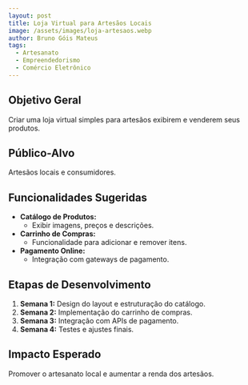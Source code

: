 ```yaml
---
layout: post
title: Loja Virtual para Artesãos Locais
image: /assets/images/loja-artesaos.webp
author: Bruno Góis Mateus
tags:
  - Artesanato
  - Empreendedorismo
  - Comércio Eletrônico
---
```

## Objetivo Geral
Criar uma loja virtual simples para artesãos exibirem e venderem seus produtos.

## Público-Alvo
Artesãos locais e consumidores.

## Funcionalidades Sugeridas
- **Catálogo de Produtos:**  
  - Exibir imagens, preços e descrições.  
- **Carrinho de Compras:**  
  - Funcionalidade para adicionar e remover itens.  
- **Pagamento Online:**  
  - Integração com gateways de pagamento.  

## Etapas de Desenvolvimento
1. **Semana 1:** Design do layout e estruturação do catálogo.  
2. **Semana 2:** Implementação do carrinho de compras.  
3. **Semana 3:** Integração com APIs de pagamento.  
4. **Semana 4:** Testes e ajustes finais.

## Impacto Esperado
Promover o artesanato local e aumentar a renda dos artesãos.

